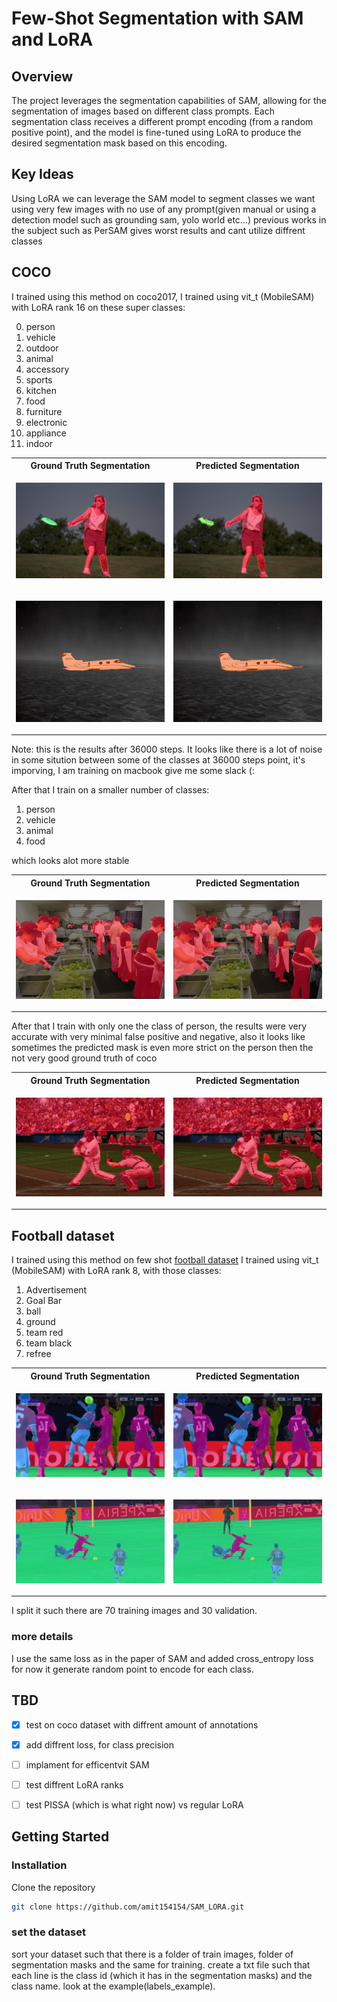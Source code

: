 # Few-Shot Segmentation with SAM and LoRA

## Overview

The project leverages the segmentation capabilities of SAM, allowing for the segmentation of images based on different class prompts. Each segmentation class receives a different prompt encoding (from a random positive point), and the model is fine-tuned using LoRA to produce the desired segmentation mask based on this encoding.

## Key Ideas

Using LoRA we can leverage the SAM model to segment classes we want using very few images with no
use of any prompt(given manual or using a detection model such as grounding sam, yolo world etc...)
previous works in the subject such as PerSAM gives worst results and cant utilize diffrent classes

## COCO

I trained using this method on coco2017,
I trained using vit_t (MobileSAM) with LoRA rank 16
on these super classes:

0. person
1. vehicle
2. outdoor
3. animal
4. accessory
5. sports
6. kitchen
7. food
8. furniture
9. electronic
10. appliance
11. indoor

<table>
<tr>
<th>Ground Truth Segmentation</th>
<th>Predicted Segmentation</th>
</tr>
<tr>
<td>

![Ground Truth](assets/gt_coco_1.png)
</td>
<td>

![Predicted](assets/predicted_coco_1.png)
</td>   
</tr>
<tr>
<td>

![Ground Truth](assets/gt_coco_2.png)
</td>
<td>

![Predicted](assets/predicted_coco_2.png)
</td>   
</tr>

</table>


Note: this is the results after 36000 steps. 
It looks like there is a lot of noise in some sitution between some of the classes at 36000 steps point, it's imporving,
I am training on macbook give me some slack (: 

After that I train on a smaller number of classes:
1.  person
2. vehicle
3. animal
4. food

which looks alot more stable 


<table>
<tr>
<th>Ground Truth Segmentation</th>
<th>Predicted Segmentation</th>
</tr>
<tr>
<td>

![Ground Truth](assets/gt_coco_3.png)
</td>
<td>

![Predicted](assets/predicted_coco_3.png)
</td>   
</tr>
<tr>


</tr>


</table>

After that I train with only one the class of person, the results were very accurate with very minimal
false positive and negative, also it looks like sometimes the predicted mask is even more strict on the person then the not very good ground
truth of coco

<table>
<tr>
<th>Ground Truth Segmentation</th>
<th>Predicted Segmentation</th>
</tr>
<tr>
<td>

![Ground Truth](assets/gt_coco_person.png)
</td>
<td>

![Predicted](assets/predicted_coco_person.png)
</td>   
</tr>
<tr>


</tr>


</table>


## Football dataset

I trained using this method on few shot  [football dataset](https://www.kaggle.com/datasets/sadhliroomyprime/football-semantic-segmentation)
I trained using vit_t (MobileSAM) with LoRA rank 8, with those classes:

1. Advertisement
2. Goal Bar
3. ball
4. ground
5. team red
6. team black
7. refree


<table>
<tr>
<th>Ground Truth Segmentation</th>
<th>Predicted Segmentation</th>
</tr>
<tr>
<td>

![Ground Truth](assets/gt_1.png)
</td>
<td>

![Predicted](assets/predicted_1.png)
</td>   
</tr>
<tr>
<td>

![Ground Truth](assets/gt_2.png)
</td>
<td>

![Predicted](assets/predicted_2.png)
</td>   
</tr>

</table>

I split it such there are 70 training images and 30 validation.
### more details

I use the same loss as in the paper of SAM and added cross_entropy loss for now it
generate random point to encode for each class.

## TBD


- [X] test on coco dataset with diffrent amount of annotations
- [X] add diffrent loss, for class precision 
- [ ] implament for efficentvit SAM
- [ ] test diffrent LoRA ranks
- [ ] test PISSA (which is what right now) vs regular LoRA


## Getting Started

### Installation

Clone the repository
```bash
git clone https://github.com/amit154154/SAM_LORA.git
```

### set the dataset

sort your dataset such that there is a folder of train images, folder of segmentation masks and the same for training.
create a txt file such that each line is the class id (which it has in the segmentation masks) and the class name.
look at the example(labels_example).


